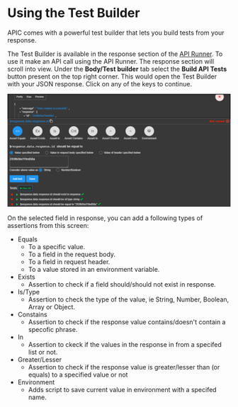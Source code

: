 # Using the Test Builder

APIC comes with a powerful test builder that lets you build tests from your response.

The Test Builder is available in the response section of the [API Runner](make-an-api-call.md). To use it make an API call using the API Runner. The response section will scroll into view. Under the **Body/Test builder** tab select the **Build API Tests** button present on the top right corner. This would open the Test Builder with your JSON response. Click on any of the keys to continue.

![](../.gitbook/assets/apic-api-test-builder-from-response%20%281%29.PNG)

On the selected field in response, you can add a following types of assertions from this screen:

* Equals
  * To a specific value.
  * To a field in the request body.
  * To a field in request header.
  * To a value stored in an environment variable.
* Exists
  * Assertion to check if a field should/should not exist in response.
* Is/Type
  * Assertion to check the type of the value, ie String, Number, Boolean, Array or Object.
* Constains
  * Assertion to check if the response value contains/doesn't contain a specofic phrase.
* In
  * Assertion to ckeck if the values in the response in from a specifed list or not.
* Greater/Lesser
  * Assertion to check if the response value is greater/lesser than \(or equals\) to a specified value or not
* Environment
  * Adds script to save current value in environment with a specifed name.

